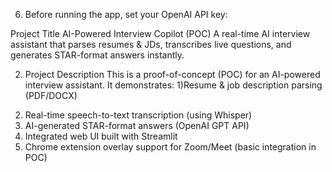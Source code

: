 6) Before running the app, set your OpenAI API key:

Project Title
AI-Powered Interview Copilot (POC)
A real-time AI interview assistant that parses resumes & JDs, transcribes live questions, and generates STAR-format answers instantly.

2. Project Description
This is a proof-of-concept (POC) for an AI-powered interview assistant.
It demonstrates:
1)Resume & job description parsing (PDF/DOCX)
2) Real-time speech-to-text transcription (using Whisper)
3) AI-generated STAR-format answers (OpenAI GPT API)
4) Integrated web UI built with Streamlit
5) Chrome extension overlay support for Zoom/Meet (basic integration in POC)
